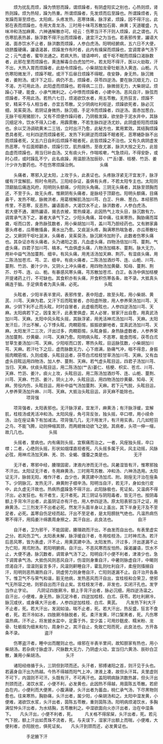 <!-- { "loadSidebar": true } -->
　　烦为扰乱而烦，躁为愤怒而躁，谓烦躁者，有阴虚阳实之别也，心热则烦，肾热则躁。烦为热轻，躁为热重。所谓烦躁者，先发烦而后至躁也。所谓躁烦者，先发躁而渐至烦也。太阳病，头疼发热，恶寒体痛，脉浮紧，烦躁，因不得汗出，此邪在表而烦躁也，冬用大青龙汤，三时用十味芎苏散加石膏、麻黄；天道暖盛，九味冲和汤加麻黄、六神通解散亦可。经云：伤寒当汗不汗则人烦躁，此之谓也。凡伤寒肌表热甚，脉浮数不得汗出而烦躁者，速宜汗之为当也。若表邪传里，讝语大渴，面赤饮水不止者，脉洪数而烦躁，人参白虎汤。阳明经腑病，五六日不大便，绕脐腹硬痛，讝语渴甚，烦躁发作有时者，此内有燥屎而烦躁也，宜调胃承气汤下之；元气虚者，蜜导法通之。若病大热，错语呻吟，或干呕不眠而烦躁口渴脉数者，此邪在里而烦躁也，黄连解毒合白虎加竹叶。若太阳不得汗，医以火劫取，汗不出，大热入胃而烦躁者，此劫令烦躁也。小柴胡加龙骨牡蛎汤入黄连、山栀。凡伤寒阳微发汗，烦躁不眠，或汗下后昼日烦躁不得眠，夜安静，身无热，脉沉微者，姜附汤。或汗下之后，病仍不去，烦躁者，茯苓四逆汤。要在脉沉细无力，口不渴，方可用此汤，此阳虚而烦躁也。若得病二三日，脉微弱无力，大柴胡证。烦躁心下硬，能食，小承气微利之。心中悸而烦躁者，小建中汤。恶风自汗，脉弦而烦躁者，不用此汤。若热六七日，烦渴欲饮水者，用五苓散。无热狂言，烦躁不安，精采不与人相当者，亦宜五苓散。又少阴病吐利呕逆，烦躁欲死者，脉必沉细，吴茱萸汤。若阴证身微热，脉沉细，手足冷而烦躁者，四逆汤。面赤加葱白，无脉干呕用猪胆汁。又有不烦便作躁闷者，乃阴极发躁，欲坐卧于泥水井中，其脉沉细足冷，饮水不得入口者，用霹雳散，不若生脉四逆汤尤妙。此阴盛拒阳而烦躁也。余以艾汤调硫黄末二三钱，立时出汗乃愈，此秘方也，累用累效。其结胸烦躁悉具者死，吐利四逆而烦躁者死，发热下利厥逆而烦躁不眠者死，恶寒蜷卧脉不出而烦躁者死，又五六日自利后烦躁不眠者死，此皆烦躁之不治也。又有久病阴虚发热恶寒，午后面颊颧赤，烦躁引饮，肌热燥热，至夜尤甚，脉洪大按之无力，此皆血虚而烦躁也，用当归补血汤。又有痰火升，作喘咳嗽，气急烦闷，不得安卧，或时心烦，或时躁乱不宁，此名痰躁，用温胆汤加辰砂、(艹舌)萋、桔梗、竹沥、姜汁少许为要药也。不在伤寒烦躁治例。
　　　　　头痛

　　头痛者，寒邪入足太阳，上攻于头，此表证也。头疼脉浮紧无汗宜发汗，脉浮缓有汗宜解肌，照时令用药。三阳经杂证，虽俱有头疼，不若太阳专主也。太阳则顶巅脑后痛连风府，阳明则头额痛，少阳则头角痛。三阴无头痛者，其脉至颈胸而还，不至于头，故无头疼。惟厥阴有头痛者，是脉经于顶巅也。阳明头额痛，目痛鼻干，发热不眠，脉微洪者，用葛根解肌汤加川芎、白芷、升麻、葱白。本经邪热传里，不恶寒，反恶热，讝语面赤，大渴饮水不止，脉洪数者，人参白虎汤。　　若大便不通，潮热讝语，揭去衣被，胃热燥渴，此因热气上攻头目，脉沉数有力，调胃承气汤下之，甚者大承气下之。少阳头角痛，耳中痛，往来寒热，胸胁痛而耳聋，呕而口苦，身热脉弦数者，用小柴胡加川芎，盖川芎乃胆经药也。又有肺家鼻塞头疼者，瓜蒂散搐鼻，黄水出乃愈。又痰涎头疼，胸满寒热喘急者，亦瓜蒂散吐之。又厥阴干呕吐涎沫，头痛者，吴茱萸汤，脉沉厥冷加附子。此数者伤寒头痛也。其杂证亦有头痛者。头乃诸阳之首，凡血虚头痛，四物汤倍加川芎、蔓荆。气虚头痛，四君子加川芎、槁本。气血俱虚头痛，八物汤加槁本、蔓荆。脉大无力，用补中益气汤加蔓荆、细辛。有风头痛，用羌活汤加天麻、荆芥。有湿痰头痛，用二陈汤加苍朮、芎、芷、细辛。有痰火痛者，二陈汤加酒炒芩、连、山栀、川芎、蔓荆、竹沥、姜汁少许。又阴火上冲头痛者，用四物汤加黄蘗、知母、蔓荆、荆芥、炒芩、连、山、栀。有暴感风寒头痛，芎苏散加苍朮、白芷。各汤中俱加桔梗开提诸药上行，不可缺也。其食积亦有头痛，开食积伤寒各条，故不录。大抵真头痛连于脑。手足俱青者为真头痛，必死。
　　　　　头眩

　　头眩者，少阳半表半里间，表邪传里，表中阳虚，故至头眩，用小柴胡、黄芪、川芎、天麻为君。又汗下后而眩冒者，亦阳虚所致，用人参养荣汤加川芎、天麻。少阴下利不止而头眩，时时自冒者，此虚极而眩也，人参四逆汤加川芎、天麻。太阳病若下之，因复发汗，此表里俱虚，其人必冒，冒家汗出自愈，用真武汤加川芎、天麻。太阳中风头眩头摇，其脉浮紧，用羌活神朮汤加川芎、天麻。太阳发汗后，汗出不解，心下悸头眩，肉瞤筋惕，振振欲擗地者，宜真武汤加川芎、天麻。太阳发汗二三次，汗出过多，肉瞤筋惕，头眩身振，身热脉虚数者，人参养荣汤加蔓荆、炒黄蘗、川芎、天麻乃愈。阳明病头眩，不恶寒，能食而咳，茯苓白朮甘草生姜汤加川芎、天麻。少阳呕而口苦，寒热头眩，目运脉弦数，小柴胡加川芎、天麻。若汗吐下之后，虚而脉数无力，心下痞满，胁痛气冲，咽不得息，身振摇肉瞤筋惕，久则成痿，头眩目运者，茯苓白朮桂枝甘草汤加川芎、天麻。又有血虚头目眩运用四物汤，加人参、蔓荆、天麻。若气虚头眩目运，四君子汤加川芎、当归、天麻。伏痰头眩目运，用二陈汤加(艹舌)蒌仁、桔梗、枳实、苍朮、川芎、天麻、竹沥、姜汁。痰火上攻，头眩目运，用二陈汤加酒炒芩、连、山栀、蔓荆、川芎、天麻、竹沥、姜汁。阴火上冲，头眩目运，用四物汤加炒黄蘗、知母、天麻。劳役内伤，头眩目运，用补中益气汤加蔓荆、天麻。若下元气脱，头眩目运，人参养荣汤加升麻、川芎、天麻。大抵治头眩目运，非天麻不能除也。
　　　　　项背强

　　项背强者，太阳表邪也。无汗脉浮紧，宜发汗，麻黄汤；有汗脉浮缓，宜解肌，桂枝汤或羌活冲和汤。太阳风痓，角弓背反张，独头摇，卒口噤，用小续命汤，治在痓证条下有加减法。项背强几几，无汗用发汗，有汗用实表。几几如短羽之鸟，不能飞腾，动则伸缩其颈，而两翅耸动欲飞之貌。其病者，头项一伸一缩，故几几也。
　　　　　头摇

　　头摇者，里病也。内有痛则头摇，宜察痛而治之。一者，风痓独头摇，卒口噤；二者，心绝则头摇，形状如烟煤直视者死。凡头摇多属于风，风主动摇，风脉必弦，用神朮汤加天麻、羌、防、全蝎、僵蚕之类是也。
　　　　　无汗

　　无汗者，寒邪中经，腠理固密，津液内渗而无汗也。风暑湿皆有汗，惟寒邪独不汗出。太阳证无汗者，冬用麻黄汤，三时用芎苏散、冲和汤、六神汤选用。太阳证无汗，脉弱无阳，难作汗者，血少也，黄芪建中汤加朮、附。刚痓无汗治在痓条下。少阴脉沉，发热无汗，麻黄附子细辛汤。阳明当自汗，若无汗，身如虫行皮中，此久虚无汗故也。热病热盛躁急不得汗出，此阳脉极也，死证矣。又温病不得汗出，必发狂也。有汗者生，无汗者死。其三阴证与阴阳毒者，皆无汗也。按阴毒额上手背冷汗出者，此虽阴证亦有汗也，用人参四逆汤。原太阳表邪当汗之证，用麻黄汤，二三剂发汗不出者必死。然发汗头面半身以上虽出，其下半身无汗及不至足者，必死。盖寒自伤足经而起。汗出不至足者，是太阳膀胱气绝也。凡温热病伤寒不得汗，用捣姜汁绵裹周身擦之，其汗自出，此良法也。
　　　　　自汗

　　自汗者，卫为邪干，不能固密，腠理疏而汗出，不由发而自出也。有表里虚实之分。若风伤卫气，太阳表未解，脉浮缓自汗者，冬用桂枝汤，三时神朮汤。若汗后恶风寒，皆为表虚，汗不止，用黄芪建中汤。太阳发热，汗过多，汗出遂漏不止为亡阳，用朮附汤。若阳明腑病，自汗出，不恶风寒而反怕热，躁渴讝语，饮水不止，大便不通，脉沉数者，调胃承气汤下之。阳明自汗小便不利者，津液少也，急下调胃承气汤。大抵伤风则恶风自汗，伤湿则身重自汗，中暑则脉虚自汗，中暍则烦渴自汗，湿温则妄言多汗，风温则鼾睡自汗，霍乱则吐利自汗，柔痓则搐搦自汗，阳明则恶热潮热自汗，阴虚劳力则身倦自汗，亡阳则遂漏不止。自汗治开各条下。惟卫气不与荣气和谐，脏无他病，发热恶风而汗自出，宜桂枝和合荣卫，使邪气无所容之地，则邪自出而汗自止矣。言桂枝发汗者，非发也，实闭汗孔也。发字当作止字论。　　凡阴证四肢厥冷，额上手背汗出者，脉必沉细，用四逆汤温之。自汗出，小便难，身无热，脉沉足冷者，四逆加桂枝、白朮、茯苓。若吐利厥冷，脉沉或伏，或身痛大汗出者，人参四逆加桂枝、白朮、黄芪。　　凡发热下利大汗不止者，死。若大汗出，发润如油，喘不止者，死。若大汗出，热反盛，狂言不食者，死。若汗冷如冰，四肢厥冷脉脱者，死。柔汗发黄，环口黧黑者，死。凡伤寒温热病，汗不止，将发披水盆中，足露于外，宜少盖；可用炒麸皮、糯米粉、龙骨、牡蛎煅为细末和匀，周身扑之，其汗自止，免致亡阳而死，此良法也。方开各条不录。
　　　　　盗汗

　　伤寒盗汗者，睡中出而醒则止也。缘邪在半表半里间，故知胆家有热也，用小柴胡汤。若杂病寸脉虚浮，尺脉数大无力，乃阴虚火动，宜当归六黄汤、辰砂白芷散，兼用小柴胡汤。
　　　　　头汗

　　诸阳经络循于头，三阴但到项而还。头汗者，邪搏诸阳之首，则汗见于头也。若遍身自汗出为热越。今热不得越而阳气上冲，津液上凑，故但头汗耳。夫里虚则不可下，内涸则不可汗。头既有汗，不可再汗也。盖阳明病脉洪数热甚，但头汗出剂颈而还，渴饮水浆，小便不利，必发黄也，此因热不得越，用茵陈五苓散。若瘀血在内，小便利而大便黑，小腹满硬，头汗出者为蓄血，桃仁承气汤，下尽黑物则愈也。往来寒热，胸胁痛，头汗出者，属少阳，小柴胡汤和之。太阳中湿发黄，小便难，渴欲饮水浆，头汗出者，茵陈五苓散，重则茵陈汤。阳明病烦渴饮水，多胸满怔忡头汗出者，为水结胸，五苓散利之。中湿欲面向火亦汗出者，治在中湿条下。　　凡头汗出，小便不利者，死。
　　凡关格不得尿屎，头汗出者，死。若元气下脱，额上汗出如贯珠不流者，死。与夫误下，湿家汗出额上而喘，小便难，大便利者，亦阳脱也，俱死证矣。　　凡头汗到颈而还，必发黄证也。

　　　　　手足腋下汗

